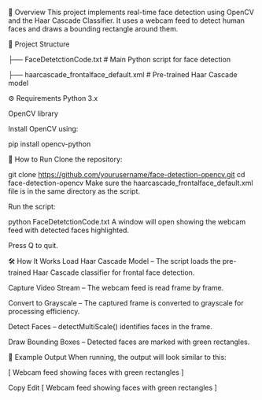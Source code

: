 📌 Overview
This project implements real-time face detection using OpenCV and the Haar Cascade Classifier.
It uses a webcam feed to detect human faces and draws a bounding rectangle around them.

📂 Project Structure

├── FaceDetetctionCode.txt            # Main Python script for face detection

├── haarcascade_frontalface_default.xml  # Pre-trained Haar Cascade model


⚙️ Requirements
Python 3.x

OpenCV library

Install OpenCV using:

pip install opencv-python


🚀 How to Run
Clone the repository:

git clone https://github.com/yourusername/face-detection-opencv.git
cd face-detection-opencv
Make sure the haarcascade_frontalface_default.xml file is in the same directory as the script.

Run the script:

python FaceDetetctionCode.txt
A window will open showing the webcam feed with detected faces highlighted.

Press Q to quit.


🛠 How It Works
Load Haar Cascade Model – The script loads the pre-trained Haar Cascade classifier for frontal face detection.

Capture Video Stream – The webcam feed is read frame by frame.

Convert to Grayscale – The captured frame is converted to grayscale for processing efficiency.

Detect Faces – detectMultiScale() identifies faces in the frame.

Draw Bounding Boxes – Detected faces are marked with green rectangles.


📸 Example Output
When running, the output will look similar to this:

[ Webcam feed showing faces with green rectangles ]

Copy
Edit
[ Webcam feed showing faces with green rectangles ]
